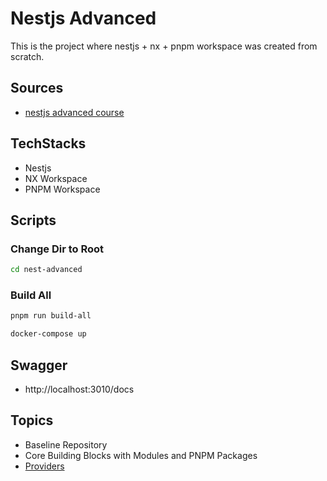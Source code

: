 # Nestjs Advanced

This is the project where nestjs + nx + pnpm workspace was created from scratch.

## Sources

- [nestjs advanced course](https://www.youtube.com/watch?v=YQQroQPDW38&list=PLIGDNOJWiL1-8hpXEDlD1UrphjmZ9aMT1)

## TechStacks

- Nestjs
- NX Workspace
- PNPM Workspace

## Scripts

### Change Dir to Root

```bash
cd nest-advanced
```

### Build All

```bash
pnpm run build-all
```

```bash
docker-compose up
```

## Swagger

- http://localhost:3010/docs

## Topics

- Baseline Repository
- Core Building Blocks with Modules and PNPM Packages
- [Providers](https://docs.nestjs.com/fundamentals/custom-providers#value-providers-usevalue)
